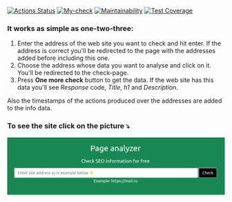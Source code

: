 [![Actions Status](https://github.com/roman-iork/java-project-72/actions/workflows/hexlet-check.yml/badge.svg)](https://github.com/roman-iork/java-project-72/actions)
[![My-check](https://github.com/roman-iork/java-project-72/actions/workflows/my-check.yml/badge.svg)](https://github.com/roman-iork/java-project-72/actions/workflows/my-check.yml)
[![Maintainability](https://api.codeclimate.com/v1/badges/95191bf51b152eb91bc6/maintainability)](https://codeclimate.com/github/roman-iork/java-project-72/maintainability)
[![Test Coverage](https://api.codeclimate.com/v1/badges/95191bf51b152eb91bc6/test_coverage)](https://codeclimate.com/github/roman-iork/java-project-72/test_coverage)

### It works as simple as one-two-three:
1. Enter the address of the web site you want to check and hit enter. If the address is correct you'll be redirected to the page with the addresses added before including this one.
2. Choose the address whose data you want to analyse and click on it. You'll be redirected to the check-page.
3. Press **One more check** button to get the data. If the web site has this data you'll see _Response_ code, _Title_, _h1_ and _Description_.

Also the timestamps of the actions produced over the addresses are added to the info data. 

### To see the site click on the picture ⤵

[![Page analyzer site](page-analyzer.png "Page Analyzer")](https://java-project-72-iqhn.onrender.com)
